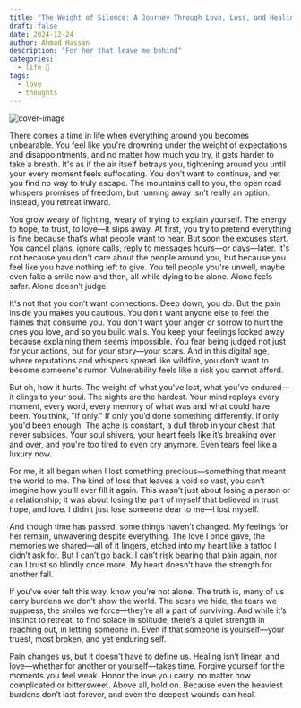```yaml
---
title: "The Weight of Silence: A Journey Through Love, Loss, and Healing"
draft: false
date: 2024-12-24
author: Ahmad Hassan
description: "For her that leave me behind"
categories:
  - life 🌱
tags:
  - love
  - thoughts
---
```


![cover-image](/posts/assets/forher/forher.webp)

There comes a time in life when everything around you becomes unbearable. You feel like you're drowning under the weight of expectations and disappointments, and no matter how much you try, it gets harder to take a breath. It's as if the air itself betrays you, tightening around you until your every moment feels suffocating. You don’t want to continue, and yet you find no way to truly escape. The mountains call to you, the open road whispers promises of freedom, but running away isn’t really an option. Instead, you retreat inward.

You grow weary of fighting, weary of trying to explain yourself. The energy to hope, to trust, to love—it slips away. At first, you try to pretend everything is fine because that’s what people want to hear. But soon the excuses start. You cancel plans, ignore calls, reply to messages hours—or days—later. It's not because you don't care about the people around you, but because you feel like you have nothing left to give. You tell people you're unwell, maybe even fake a smile now and then, all while dying to be alone. Alone feels safer. Alone doesn’t judge.

It's not that you don’t want connections. Deep down, you do. But the pain inside you makes you cautious. You don’t want anyone else to feel the flames that consume you. You don't want your anger or sorrow to hurt the ones you love, and so you build walls. You keep your feelings locked away because explaining them seems impossible. You fear being judged not just for your actions, but for your story—your scars. And in this digital age, where reputations and whispers spread like wildfire, you don’t want to become someone's rumor. Vulnerability feels like a risk you cannot afford.

But oh, how it hurts. The weight of what you've lost, what you’ve endured—it clings to your soul. The nights are the hardest. Your mind replays every moment, every word, every memory of what was and what could have been. You think, "If only." If only you’d done something differently. If only you'd been enough. The ache is constant, a dull throb in your chest that never subsides. Your soul shivers, your heart feels like it’s breaking over and over, and you're too tired to even cry anymore. Even tears feel like a luxury now.

For me, it all began when I lost something precious—something that meant the world to me. The kind of loss that leaves a void so vast, you can’t imagine how you’ll ever fill it again. This wasn’t just about losing a person or a relationship; it was about losing the part of myself that believed in trust, hope, and love. I didn’t just lose someone dear to me—I lost myself.

And though time has passed, some things haven’t changed. My feelings for her remain, unwavering despite everything. The love I once gave, the memories we shared—all of it lingers, etched into my heart like a tattoo I didn’t ask for. But I can’t go back. I can’t risk bearing that pain again, nor can I trust so blindly once more. My heart doesn’t have the strength for another fall.

If you’ve ever felt this way, know you’re not alone. The truth is, many of us carry burdens we don’t show the world. The scars we hide, the tears we suppress, the smiles we force—they’re all a part of surviving. And while it’s instinct to retreat, to find solace in solitude, there’s a quiet strength in reaching out, in letting someone in. Even if that someone is yourself—your truest, most broken, and yet enduring self.

Pain changes us, but it doesn’t have to define us. Healing isn’t linear, and love—whether for another or yourself—takes time. Forgive yourself for the moments you feel weak. Honor the love you carry, no matter how complicated or bittersweet. Above all, hold on. Because even the heaviest burdens don’t last forever, and even the deepest wounds can heal.
